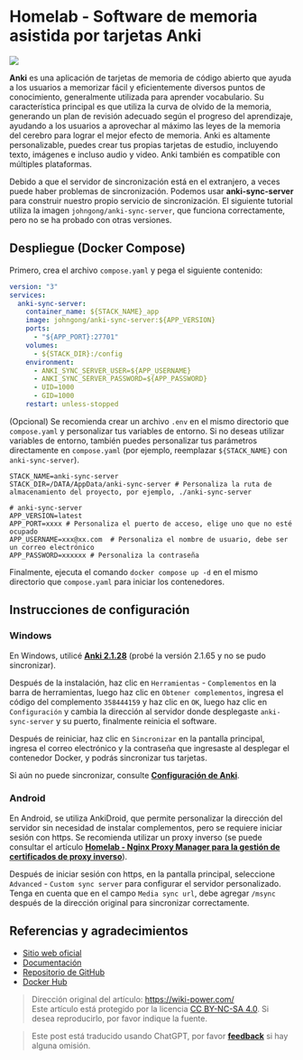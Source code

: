 # Homelab - Software de memoria asistida por tarjetas Anki

![](https://wiki-media-1253965369.cos.ap-guangzhou.myqcloud.com/img/202306191745527.png)

**Anki** es una aplicación de tarjetas de memoria de código abierto que ayuda a los usuarios a memorizar fácil y eficientemente diversos puntos de conocimiento, generalmente utilizada para aprender vocabulario. Su característica principal es que utiliza la curva de olvido de la memoria, generando un plan de revisión adecuado según el progreso del aprendizaje, ayudando a los usuarios a aprovechar al máximo las leyes de la memoria del cerebro para lograr el mejor efecto de memoria. Anki es altamente personalizable, puedes crear tus propias tarjetas de estudio, incluyendo texto, imágenes e incluso audio y video. Anki también es compatible con múltiples plataformas.

Debido a que el servidor de sincronización está en el extranjero, a veces puede haber problemas de sincronización. Podemos usar **anki-sync-server** para construir nuestro propio servicio de sincronización. El siguiente tutorial utiliza la imagen `johngong/anki-sync-server`, que funciona correctamente, pero no se ha probado con otras versiones.

## Despliegue (Docker Compose)

Primero, crea el archivo `compose.yaml` y pega el siguiente contenido:

```yaml title="compose.yaml"
version: "3"
services:
  anki-sync-server:
    container_name: ${STACK_NAME}_app
    image: johngong/anki-sync-server:${APP_VERSION}
    ports:
      - "${APP_PORT}:27701"
    volumes:
      - ${STACK_DIR}:/config
    environment:
      - ANKI_SYNC_SERVER_USER=${APP_USERNAME}
      - ANKI_SYNC_SERVER_PASSWORD=${APP_PASSWORD}
      - UID=1000
      - GID=1000
    restart: unless-stopped
```

(Opcional) Se recomienda crear un archivo `.env` en el mismo directorio que `compose.yaml` y personalizar tus variables de entorno. Si no deseas utilizar variables de entorno, también puedes personalizar tus parámetros directamente en `compose.yaml` (por ejemplo, reemplazar `${STACK_NAME}` con `anki-sync-server`).

```dotenv title=".env"
STACK_NAME=anki-sync-server
STACK_DIR=/DATA/AppData/anki-sync-server # Personaliza la ruta de almacenamiento del proyecto, por ejemplo, ./anki-sync-server

# anki-sync-server
APP_VERSION=latest
APP_PORT=xxxx # Personaliza el puerto de acceso, elige uno que no esté ocupado
APP_USERNAME=xxx@xx.com  # Personaliza el nombre de usuario, debe ser un correo electrónico
APP_PASSWORD=xxxxxx # Personaliza la contraseña
```

Finalmente, ejecuta el comando `docker compose up -d` en el mismo directorio que `compose.yaml` para iniciar los contenedores.

## Instrucciones de configuración

### Windows

En Windows, utilicé [**Anki 2.1.28**](https://github.com/ankitects/anki/releases/download/2.1.28/anki-2.1.28-windows.exe) (probé la versión 2.1.65 y no se pudo sincronizar).

Después de la instalación, haz clic en `Herramientas` - `Complementos` en la barra de herramientas, luego haz clic en `Obtener complementos`, ingresa el código del complemento `358444159` y haz clic en `OK`, luego haz clic en `Configuración` y cambia la dirección al servidor donde desplegaste `anki-sync-server` y su puerto, finalmente reinicia el software.

Después de reiniciar, haz clic en `Sincronizar` en la pantalla principal, ingresa el correo electrónico y la contraseña que ingresaste al desplegar el contenedor Docker, y podrás sincronizar tus tarjetas.

Si aún no puede sincronizar, consulte [**Configuración de Anki**](https://github.com/ankicommunity/anki-sync-server/blob/develop/README.md#setting-up-anki).

### Android

En Android, se utiliza AnkiDroid, que permite personalizar la dirección del servidor sin necesidad de instalar complementos, pero se requiere iniciar sesión con https. Se recomienda utilizar un proxy inverso (se puede consultar el artículo [**Homelab - Nginx Proxy Manager para la gestión de certificados de proxy inverso**](https://wiki-power.com/Homelab-%E5%8F%8D%E4%BB%A3%E8%AF%81%E4%B9%A6%E7%AE%A1%E7%90%86%E9%9D%A2%E6%9D%BFNginxProxyManager/)).

Después de iniciar sesión con https, en la pantalla principal, seleccione `Advanced` - `Custom sync server` para configurar el servidor personalizado. Tenga en cuenta que en el campo `Media sync url`, debe agregar `/msync` después de la dirección original para sincronizar correctamente.

## Referencias y agradecimientos

- [Sitio web oficial](https://apps.ankiweb.net/)
- [Documentación](https://www.navidrome.org/docs/installation/docker/)
- [Repositorio de GitHub](https://github.com/ankicommunity/anki-sync-server)
- [Docker Hub](https://hub.docker.com/r/johngong/anki-sync-server)

> Dirección original del artículo: <https://wiki-power.com/>  
> Este artículo está protegido por la licencia [CC BY-NC-SA 4.0](https://creativecommons.org/licenses/by/4.0/deed.zh). Si desea reproducirlo, por favor indique la fuente.

> Este post está traducido usando ChatGPT, por favor [**feedback**](https://github.com/linyuxuanlin/Wiki_MkDocs/issues/new) si hay alguna omisión.
